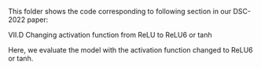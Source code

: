 This folder shows the code corresponding to following section in our DSC-2022 paper: 

VII.D Changing activation function from ReLU to ReLU6 or tanh

Here, we evaluate the model with the activation function changed to ReLU6 or tanh. 
